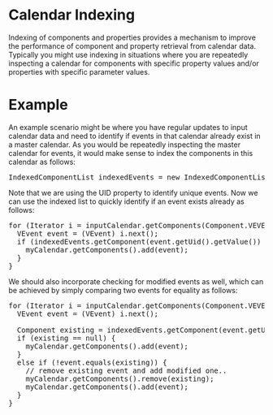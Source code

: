 # Calendar Indexing

Indexing of components and properties provides a mechanism to improve the performance of component and property retrieval from calendar data. Typically you might use indexing in situations where you are repeatedly inspecting a calendar for components with specific property values and/or properties with specific parameter values.

# Example

An example scenario might be where you have regular updates to input calendar data and need to identify if events in that calendar already exist in a master calendar. As you would be repeatedly inspecting the master calendar for events, it would make sense to index the components in this calendar as follows:

<pre>
IndexedComponentList indexedEvents = new IndexedComponentList(myCalendar.getComponents(Component.VEVENT), Property.UID);
</pre>


Note that we are using the UID property to identify unique events. Now we can use the indexed list to quickly identify if an event exists already as follows:

<pre>
for (Iterator i = inputCalendar.getComponents(Component.VEVENT).iterator(); i.hasNext();) {
  VEvent event = (VEvent) i.next();
  if (indexedEvents.getComponent(event.getUid().getValue()) == null) {
    myCalendar.getComponents().add(event);
  }
}
</pre>


We should also incorporate checking for modified events as well, which can be achieved by simply comparing two events for equality as follows:

<pre>
for (Iterator i = inputCalendar.getComponents(Component.VEVENT).iterator(); i.hasNext();) {
  VEvent event = (VEvent) i.next();

  Component existing = indexedEvents.getComponent(event.getUid().getValue());
  if (existing == null) {
    myCalendar.getComponents().add(event);
  }
  else if (!event.equals(existing)) {
    // remove existing event and add modified one..
    myCalendar.getComponents().remove(existing);
    myCalendar.getComponents().add(event);
  }
}
</pre>
